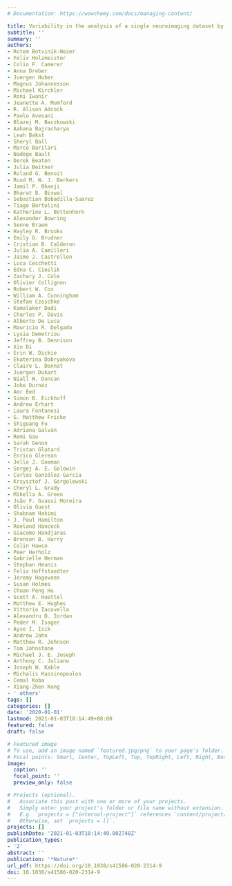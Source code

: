 ```yaml
---
# Documentation: https://wowchemy.com/docs/managing-content/

title: Variability in the analysis of a single neuroimaging dataset by many teams
subtitle: ''
summary: ''
authors:
- Rotem Botvinik-Nezer
- Felix Holzmeister
- Colin F. Camerer
- Anna Dreber
- Juergen Huber
- Magnus Johannesson
- Michael Kirchler
- Roni Iwanir
- Jeanette A. Mumford
- R. Alison Adcock
- Paolo Avesani
- Blazej M. Baczkowski
- Aahana Bajracharya
- Leah Bakst
- Sheryl Ball
- Marco Barilari
- Nadège Bault
- Derek Beaton
- Julia Beitner
- Roland G. Benoit
- Ruud M. W. J. Berkers
- Jamil P. Bhanji
- Bharat B. Biswal
- Sebastian Bobadilla-Suarez
- Tiago Bortolini
- Katherine L. Bottenhorn
- Alexander Bowring
- Senne Braem
- Hayley R. Brooks
- Emily G. Brudner
- Cristian B. Calderon
- Julia A. Camilleri
- Jaime J. Castrellon
- Luca Cecchetti
- Edna C. Cieslik
- Zachary J. Cole
- Olivier Collignon
- Robert W. Cox
- William A. Cunningham
- Stefan Czoschke
- Kamalaker Dadi
- Charles P. Davis
- Alberto De Luca
- Mauricio R. Delgado
- Lysia Demetriou
- Jeffrey B. Dennison
- Xin Di
- Erin W. Dickie
- Ekaterina Dobryakova
- Claire L. Donnat
- Juergen Dukart
- Niall W. Duncan
- Joke Durnez
- Amr Eed
- Simon B. Eickhoff
- Andrew Erhart
- Laura Fontanesi
- G. Matthew Fricke
- Shiguang Fu
- Adriana Galván
- Remi Gau
- Sarah Genon
- Tristan Glatard
- Enrico Glerean
- Jelle J. Goeman
- Sergej A. E. Golowin
- Carlos González-García
- Krzysztof J. Gorgolewski
- Cheryl L. Grady
- Mikella A. Green
- João F. Guassi Moreira
- Olivia Guest
- Shabnam Hakimi
- J. Paul Hamilton
- Roeland Hancock
- Giacomo Handjaras
- Bronson B. Harry
- Colin Hawco
- Peer Herholz
- Gabrielle Herman
- Stephan Heunis
- Felix Hoffstaedter
- Jeremy Hogeveen
- Susan Holmes
- Chuan-Peng Hu
- Scott A. Huettel
- Matthew E. Hughes
- Vittorio Iacovella
- Alexandru D. Iordan
- Peder M. Isager
- Ayse I. Isik
- Andrew Jahn
- Matthew R. Johnson
- Tom Johnstone
- Michael J. E. Joseph
- Anthony C. Juliano
- Joseph W. Kable
- Michalis Kassinopoulos
- Cemal Koba
- Xiang-Zhen Kong
- ' others'
tags: []
categories: []
date: '2020-01-01'
lastmod: 2021-01-03T18:14:49+08:00
featured: false
draft: false

# Featured image
# To use, add an image named `featured.jpg/png` to your page's folder.
# Focal points: Smart, Center, TopLeft, Top, TopRight, Left, Right, BottomLeft, Bottom, BottomRight.
image:
  caption: ''
  focal_point: ''
  preview_only: false

# Projects (optional).
#   Associate this post with one or more of your projects.
#   Simply enter your project's folder or file name without extension.
#   E.g. `projects = ["internal-project"]` references `content/project/deep-learning/index.md`.
#   Otherwise, set `projects = []`.
projects: []
publishDate: '2021-01-03T10:14:49.002748Z'
publication_types:
- '2'
abstract: ''
publication: '*Nature*'
url_pdf: https://doi.org/10.1038/s41586-020-2314-9
doi: 10.1038/s41586-020-2314-9
---
```

